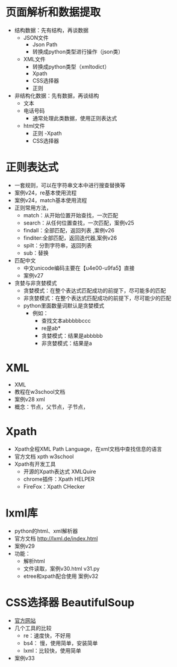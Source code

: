 # 页面解析和数据提取
- 结构数据：先有结构，再谈数据
    - JSON文件
        - Json Path
        - 转换成python类型进行操作（json类）
    - XML文件
        - 转换成python类型（xmltodict）
        - Xpath
        - CSS选择器
        - 正则        
- 非结构化数据：先有数据，再谈结构
    - 文本
    - 电话号码
        - 通常处理此类数据，使用正则表达式
    - html文件
        - 正则
        -Xpath
        - CSS选择器
        
# 正则表达式
- 一套规则，可以在字符串文本中进行搜查替换等
- 案例v24，re基本使用流程
- 案例v24，match基本使用流程       
- 正则常用方法，
    - match：从开始位置开始查找，一次匹配
    - search：从任何位置查找，一次匹配，案例v25
    - findall：全部匹配，返回列表  ,案例v26
    - finditer:全部匹配，返回迭代器,案例v26
    - spilt：分割字符串，返回列表
    - sub：替换
- 匹配中文
    - 中文unicode编码主要在【u4e00-u9fa5】直接
    - 案例v27
- 贪婪与非贪婪模式
    - 贪婪模式：在整个表达式匹配成功的前提下，尽可能多的匹配
    - 非贪婪模式：在整个表达式匹配成功的前提下，尽可能少的匹配
    - python里面数量词默认是贪婪模式
        - 例如：
            - 查找文本abbbbbccc
            - re是ab*
            - 贪婪模式：结果是abbbbb
            - 非贪婪模式：结果是a
# XML
- XML 
- 教程在w3school文档
- 案例v28  xml
- 概念：节点，父节点，子节点，

# Xpath
- Xpath全程XML Path Language，在xml文档中查找信息的语言
- 官方文档 xpth w3school
- Xpath有开发工具
    - 开源的Xpath表达式 XMLQuire
    - chrome插件：Xpath HELPER
    - FireFox：Xpath CHecker
# lxml库
- python的html、xml解析器
- 官方文档   http://lxml.de/index.html
- 案例v29
- 功能：
    - 解析html
    - 文件读取，案例v30.html  v31.py
    - etree和xpath配合使用  案例v32

# CSS选择器 BeautifulSoup
- [官方网站](https://beautifulsoup.readthedocs.io/zh_CN/latest/)
- 几个工具的比较
    - re：速度快，不好用
    - bs4： 慢，使用简单，安装简单
    - lxml：比较快，使用简单
- 案例v33


    
    
 
   
    









